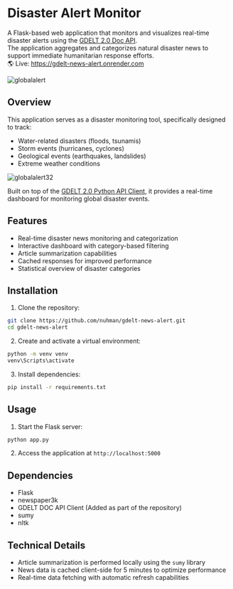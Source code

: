 # Disaster Alert Monitor    
 
A Flask-based web application that monitors and visualizes real-time disaster alerts using the [GDELT 2.0 Doc API](https://blog.gdeltproject.org/gdelt-doc-2-0-api-debuts/).  
The application aggregates and categorizes natural disaster news to support immediate humanitarian response efforts.  
🌎 Live: https://gdelt-news-alert.onrender.com   
  
![globalalert](https://github.com/user-attachments/assets/b032ed5d-511a-4d79-9aa0-b31f2538106d)  
  
  
## Overview

This application serves as a disaster monitoring tool, specifically designed to track:  
- Water-related disasters (floods, tsunamis)
- Storm events (hurricanes, cyclones)
- Geological events (earthquakes, landslides)
- Extreme weather conditions
  
  
![globalalert32](https://github.com/user-attachments/assets/1565ccaa-1b6b-406b-a0b6-89e7fead98f1)  
  
  
Built on top of the [GDELT 2.0 Python API Client](https://github.com/alex9smith/gdelt-doc-api), it provides a real-time dashboard for monitoring global disaster events.
  
## Features

- Real-time disaster news monitoring and categorization
- Interactive dashboard with category-based filtering
- Article summarization capabilities
- Cached responses for improved performance
- Statistical overview of disaster categories

## Installation

1. Clone the repository:
```bash
git clone https://github.com/nuhman/gdelt-news-alert.git
cd gdelt-news-alert
```

2. Create and activate a virtual environment:
```bash
python -m venv venv
venv\Scripts\activate
```

3. Install dependencies:
```bash
pip install -r requirements.txt
```

## Usage

1. Start the Flask server:
```bash
python app.py
```

2. Access the application at `http://localhost:5000`

## Dependencies

- Flask
- newspaper3k
- GDELT DOC API Client (Added as part of the repository)  
- sumy
- nltk


## Technical Details

- Article summarization is performed locally using the `sumy` library
- News data is cached client-side for 5 minutes to optimize performance
- Real-time data fetching with automatic refresh capabilities





